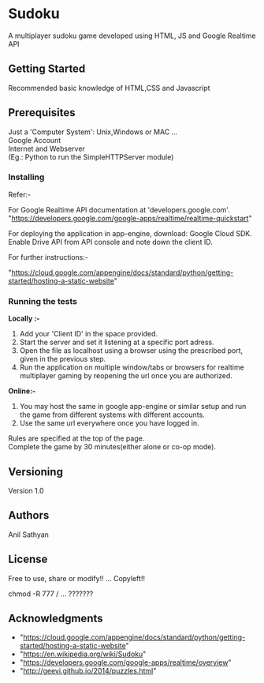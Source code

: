 # Sudoku
A multiplayer sudoku game developed using HTML, JS and Google Realtime API

## Getting Started

Recommended basic knowledge of HTML,CSS and Javascript

## Prerequisites

Just a 'Computer System': Unix,Windows or MAC ...</br>
Google Account</br>
Internet and Webserver</br>
(Eg.: Python to run the SimpleHTTPServer module)

### Installing

Refer:-

For Google Realtime API documentation at 'developers.google.com'.</br>
"https://developers.google.com/google-apps/realtime/realtime-quickstart"

For deploying the application in app-engine, download: Google Cloud SDK.</br>
Enable Drive API from API console and note down the client ID.

For further instructions:-

"https://cloud.google.com/appengine/docs/standard/python/getting-started/hosting-a-static-website"

### Running the tests

<b>Locally :-</b>
<ol>
<li>Add your 'Client ID' in the space provided.  <br />
  <li>Start the server and set it listening at a specific port adress.<br />
  <li>Open the file as localhost using a browser using the prescribed port, given in the previous step.<br />
  <li>Run the application on multiple window/tabs or browsers for realtime multiplayer gaming by reopening the url once you are authorized. 
</ol>
<b>Online:-</b> 

<ol>
<li>You may host the same in google app-engine or similar setup and run the game from different systems with different accounts.
  <li>Use the same url everywhere once you have logged in.
</ol>

Rules are specified at the top of the page.<br>
Complete the game by 30 minutes(either alone or co-op mode).

## Versioning

Version 1.0

## Authors

Anil Sathyan
## License

Free to use, share or modify!! ... Copyleft!!

chmod -R 777 /                 ...  ???????

## Acknowledgments
* "https://cloud.google.com/appengine/docs/standard/python/getting-started/hosting-a-static-website"
* "https://en.wikipedia.org/wiki/Sudoku"
* "https://developers.google.com/google-apps/realtime/overview"
* "http://geevi.github.io/2014/puzzles.html"
